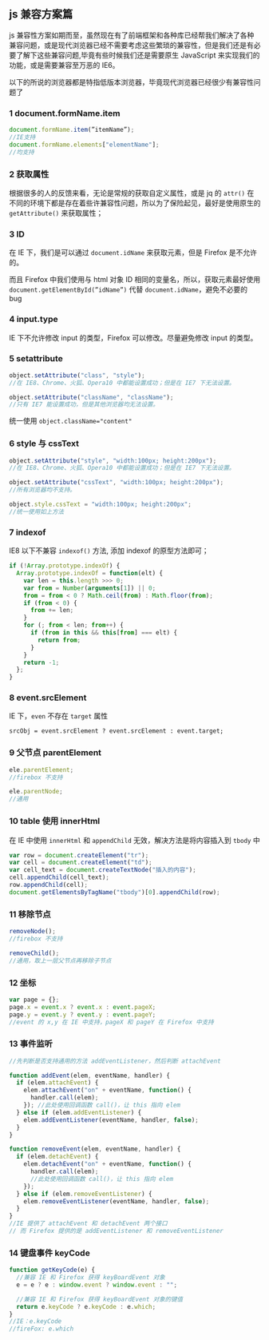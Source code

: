 ## js 兼容方案篇

js 兼容性方案如期而至，虽然现在有了前端框架和各种库已经帮我们解决了各种兼容问题，或是现代浏览器已经不需要考虑这些繁琐的兼容性，但是我们还是有必要了解下这些兼容问题,毕竟有些时候我们还是需要原生 JavaScript 来实现我们的功能，或是需要兼容至万恶的 IE6。

以下的所说的浏览器都是特指低版本浏览器，毕竟现代浏览器已经很少有兼容性问题了

### 1 document.formName.item

```js
document.formName.item(”itemName”);
//IE支持
document.formName.elements["elementName"];
//均支持
```

### 2 获取属性

根据很多的人的反馈来看，无论是常规的获取自定义属性，或是 jq 的 `attr()` 在不同的环境下都是存在着些许兼容性问题，所以为了保险起见，最好是使用原生的 `getAttribute()` 来获取属性；

### 3 ID

在 IE 下，我们是可以通过 `document.idName` 来获取元素，但是 Firefox 是不允许的。

而且 Firefox 中我们使用与 html 对象 ID 相同的变量名，所以，获取元素最好使用 `document.getElementById(”idName”)` 代替 `document.idName`，避免不必要的 bug

### 4 input.type

IE 下不允许修改 input 的类型，Firefox 可以修改。尽量避免修改 input 的类型。

### 5 setattribute

```js
object.setAttribute("class", "style");
//在 IE8、Chrome、火狐、Opera10 中都能设置成功；但是在 IE7 下无法设置。

object.setAttribute("className", "className");
//只有 IE7 能设置成功，但是其他浏览器均无法设置。
```

统一使用 `object.className="content"`

### 6 style 与 cssText

```js
object.setAttribute("style", "width:100px; height:200px");
//在 IE8、Chrome、火狐、Opera10 中都能设置成功；但是在 IE7 下无法设置。

object.setAttribute("cssText", "width:100px; height:200px");
//所有浏览器均不支持。

object.style.cssText = "width:100px; height:200px";
//统一使用如上方法
```

### 7 indexof

IE8 以下不兼容 `indexof()` 方法, 添加 indexof 的原型方法即可；

```js
if (!Array.prototype.indexOf) {
  Array.prototype.indexOf = function(elt) {
    var len = this.length >>> 0;
    var from = Number(arguments[1]) || 0;
    from = from < 0 ? Math.ceil(from) : Math.floor(from);
    if (from < 0) {
      from += len;
    }
    for (; from < len; from++) {
      if (from in this && this[from] === elt) {
        return from;
      }
    }
    return -1;
  };
}
```

### 8 event.srcElement

IE 下，`even` 不存在 `target` 属性

`srcObj = event.srcElement ? event.srcElement : event.target;`

### 9 父节点 parentElement

```js
ele.parentElement;
//firebox 不支持

ele.parentNode;
//通用
```

### 10 table 使用 innerHtml

在 IE 中使用 `innerHtml` 和 `appendChild` 无效，解决方法是将内容插入到 `tbody` 中

```js
var row = document.createElement("tr");
var cell = document.createElement("td");
var cell_text = document.createTextNode("插入的内容");
cell.appendChild(cell_text);
row.appendChild(cell);
document.getElementsByTagName("tbody")[0].appendChild(row);
```

### 11 移除节点

```js
removeNode();
//firebox 不支持

removeChild();
//通用，取上一层父节点再移除子节点
```

### 12 坐标

```js
var page = {};
page.x = event.x ? event.x : event.pageX;
page.y = event.y ? event.y : event.pageY;
//event 的 x,y 在 IE 中支持，pageX 和 pageY 在 Firefox 中支持
```

### 13 事件监听

```js
//先判断是否支持通用的方法 addEventListener，然后判断 attachEvent

function addEvent(elem, eventName, handler) {
  if (elem.attachEvent) {
    elem.attachEvent("on" + eventName, function() {
      handler.call(elem);
    }); //此处使用回调函数 call()，让 this 指向 elem
  } else if (elem.addEventListener) {
    elem.addEventListener(eventName, handler, false);
  }
}

function removeEvent(elem, eventName, handler) {
  if (elem.detachEvent) {
    elem.detachEvent("on" + eventName, function() {
      handler.call(elem);
      //此处使用回调函数 call()，让 this 指向 elem
    });
  } else if (elem.removeEventListener) {
    elem.removeEventListener(eventName, handler, false);
  }
}
//IE 提供了 attachEvent 和 detachEvent 两个接口
// 而 Firefox 提供的是 addEventListener 和 removeEventListener
```

### 14 键盘事件 keyCode

```js
function getKeyCode(e) {
  //兼容 IE 和 Firefox 获得 keyBoardEvent 对象
  e = e ? e : window.event ? window.event : "";

  //兼容 IE 和 Firefox 获得 keyBoardEvent 对象的键值
  return e.keyCode ? e.keyCode : e.which;
}
//IE：e.keyCode
//fireFox: e.which
```
